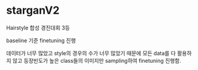 # starganV2

Hairstyle 합성 경진대회 3등

baseline 기준 finetuning 진행

데이터가 너무 많았고 style의 경우의 수가 너무 많았기 때문에 모든 data를 다 활용하지 않고 등장빈도가 높은 class들의 이미지만 sampling하여 finetuning 진행함.
